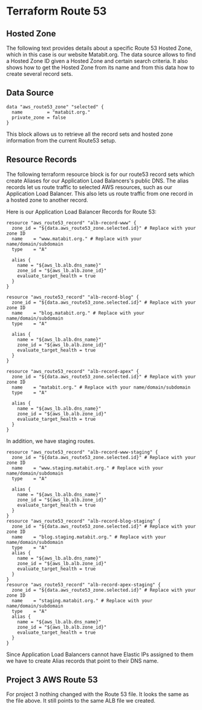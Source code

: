 
# Terraform Route 53

## Hosted Zone

The following text provides details about a specific Route 53 Hosted Zone, which in this case is our website Matabit.org. The data source allows to find a Hosted Zone ID given a Hosted Zone and certain search criteria. It also shows how to get the Hosted Zone from its name and from this data how to create several record sets. 


## Data Source
```
data "aws_route53_zone" "selected" {
  name         = "matabit.org."
  private_zone = false
}
```

This block allows us to retrieve all the record sets and hosted zone information from the current Route53 setup.


## Resource Records

The following terraform resource block is for our route53 record sets which create Aliases for our Application Load Balancers's public DNS. The alias records let us route traffic to selected AWS resources, such as our Application Load Balancer. This also lets us route traffic from one record in a hosted zone to another record. 

Here is our Application Load Balancer Records for Route 53:

```
resource "aws_route53_record" "alb-record-www" {
  zone_id = "${data.aws_route53_zone.selected.id}" # Replace with your zone ID
  name    = "www.matabit.org." # Replace with your name/domain/subdomain
  type    = "A"

  alias {
    name = "${aws_lb.alb.dns_name}"
    zone_id = "${aws_lb.alb.zone_id}"
    evaluate_target_health = true
  }
}

resource "aws_route53_record" "alb-record-blog" {
  zone_id = "${data.aws_route53_zone.selected.id}" # Replace with your zone ID
  name    = "blog.matabit.org." # Replace with your name/domain/subdomain
  type    = "A"

  alias {
    name = "${aws_lb.alb.dns_name}"
    zone_id = "${aws_lb.alb.zone_id}"
    evaluate_target_health = true
  }
}

resource "aws_route53_record" "alb-record-apex" {
  zone_id = "${data.aws_route53_zone.selected.id}" # Replace with your zone ID
  name    = "matabit.org." # Replace with your name/domain/subdomain
  type    = "A"

  alias {
    name = "${aws_lb.alb.dns_name}"
    zone_id = "${aws_lb.alb.zone_id}"
    evaluate_target_health = true
  }
}
```

In addition, we have staging routes.

```
resource "aws_route53_record" "alb-record-www-staging" {
  zone_id = "${data.aws_route53_zone.selected.id}" # Replace with your zone ID
  name    = "www.staging.matabit.org." # Replace with your name/domain/subdomain
  type    = "A"

  alias {
    name = "${aws_lb.alb.dns_name}"
    zone_id = "${aws_lb.alb.zone_id}"
    evaluate_target_health = true
  }
}
resource "aws_route53_record" "alb-record-blog-staging" {
  zone_id = "${data.aws_route53_zone.selected.id}" # Replace with your zone ID
  name    = "blog.staging.matabit.org." # Replace with your name/domain/subdomain
  type    = "A"
  alias {
    name = "${aws_lb.alb.dns_name}"
    zone_id = "${aws_lb.alb.zone_id}"
    evaluate_target_health = true
  }
}
resource "aws_route53_record" "alb-record-apex-staging" {
  zone_id = "${data.aws_route53_zone.selected.id}" # Replace with your zone ID
  name    = "staging.matabit.org." # Replace with your name/domain/subdomain
  type    = "A"
  alias {
    name = "${aws_lb.alb.dns_name}"
    zone_id = "${aws_lb.alb.zone_id}"
    evaluate_target_health = true
  }
}
```

Since Application Load Balancers cannot have Elastic IPs assigned to them we have to create Alias records that point to their DNS name.

## Project 3 AWS Route 53 
 
For project 3 nothing changed with the Route 53 file. It looks the same as the file above. It still points to the same ALB file we created. 